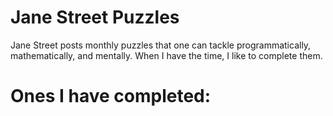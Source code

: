 # Jane Street Puzzles

Jane Street posts monthly puzzles that one can tackle programmatically, mathematically, and mentally. When I have the time, I like to complete them.

# Ones I have completed:
